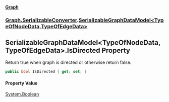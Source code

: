 #### [Graph](./index.md 'index')
### [Graph.SerializableConverter](./Graph-SerializableConverter.md 'Graph.SerializableConverter').[SerializableGraphDataModel&lt;TypeOfNodeData,TypeOfEdgeData&gt;](./Graph-SerializableConverter-SerializableGraphDataModel-TypeOfNodeData_TypeOfEdgeData-.md 'Graph.SerializableConverter.SerializableGraphDataModel&lt;TypeOfNodeData,TypeOfEdgeData&gt;')
## SerializableGraphDataModel&lt;TypeOfNodeData,TypeOfEdgeData&gt;.IsDirected Property
Return true when graph is directed or otherwise return false.  
```csharp
public bool IsDirected { get; set; }
```
#### Property Value
[System.Boolean](https://docs.microsoft.com/en-us/dotnet/api/System.Boolean 'System.Boolean')  
